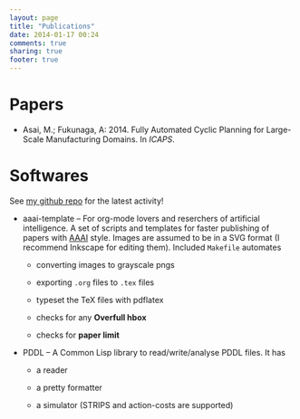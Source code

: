 ```yaml
---
layout: page
title: "Publications"
date: 2014-01-17 00:24
comments: true
sharing: true
footer: true
---
```


# Papers

-   Asai, M.; Fukunaga, A: 2014. Fully Automated Cyclic Planning for Large-Scale
    Manufacturing Domains. In *ICAPS*.

# Softwares

See [my github repo](https://github.com/guicho271828) for the latest activity!

-   aaai-template &#x2013; For org-mode lovers and reserchers of artificial intelligence. A
    set of scripts and templates for faster publishing of papers with [AAAI](http://www.aaai.org/)
    style. Images are assumed to be in a SVG format (I recommend Inkscape for editing
    them). Included `Makefile` automates
    
    -   converting images to grayscale pngs
    
    -   exporting `.org` files to `.tex` files
    
    -   typeset the TeX files with pdflatex
    
    -   checks for any **Overfull hbox**
    
    -   checks for **paper limit**

-   PDDL &#x2013; A Common Lisp library to read/write/analyse PDDL files. It has
    
    -   a reader
    
    -   a pretty formatter
    
    -   a simulator (STRIPS and action-costs are supported)

